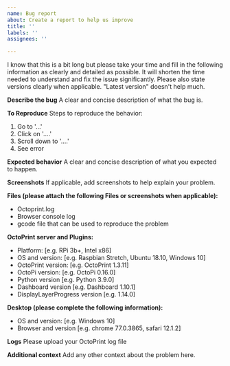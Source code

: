 ```yaml
---
name: Bug report
about: Create a report to help us improve
title: ''
labels: ''
assignees: ''

---
```


I know that this is a bit long but please take your time and fill in the following information as clearly and detailed as possible. It will shorten the time needed to understand and fix the issue significantly. Please also state versions clearly when applicable. "Latest version" doesn't help much.  

**Describe the bug**
A clear and concise description of what the bug is.

**To Reproduce**
Steps to reproduce the behavior:
1. Go to '...'
2. Click on '....'
3. Scroll down to '....'
4. See error

**Expected behavior**
A clear and concise description of what you expected to happen.

**Screenshots**
If applicable, add screenshots to help explain your problem.

**Files (please attach the following Files or screenshots when applicable):**
* Octoprint.log
* Browser console log
* gcode file that can be used to reproduce the problem

**OctoPrint server and Plugins:**
 - Platform: [e.g. RPi 3b+, Intel x86]
 - OS and version: [e.g. Raspbian Stretch, Ubuntu 18.10, Windows 10]
 - OctoPrint version: [e.g. OctoPrint 1.3.11]
 - OctoPi version: [e.g. OctoPi 0.16.0]
 - Python version [e.g. Python 3.9.0]
 - Dashboard version [e.g. Dashboard 1.10.1]
 - DisplayLayerProgress version [e.g. 1.14.0]

**Desktop (please complete the following information):**
 - OS and version: [e.g. Windows 10]
 - Browser and version [e.g. chrome 77.0.3865, safari 12.1.2]

**Logs**
Please upload your OctoPrint log file 

**Additional context**
Add any other context about the problem here.
